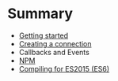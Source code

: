 # Summary

* [Getting started](README.md)
* [Creating a connection](creating-a-connection.md)
* Callbacks and Events
* [NPM](npm.md)
* [Compiling for ES2015 \(ES6\)](es6-compilation.md)

